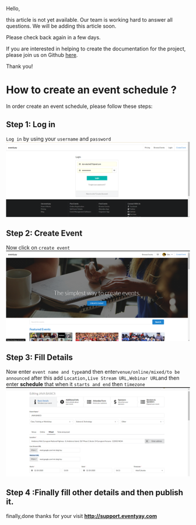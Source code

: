 Hello, 

this article is not yet available. Our team is working hard to answer all questions. We will be adding this article soon. 

Please check back again in a few days.

If you are interested in helping to create the documentation for the project, please join us on Github [here](https://github.com/fossasia/support.eventyay.com).

Thank you!
# How to create an event schedule ?
In order create an event schedule, please follow these steps:

## Step 1: Log in
`Log in` by using your `username` and `password`
![login page](/images/How-to-create-an-event-schedule-1.png)

## Step 2: Create Event
Now click on `create event`
![create event](/images/How-to-create-an-event-schedule-2.png)

## Step 3: Fill Details
Now enter `event name and type`and then enter`venue/online/mixed/to be announced` after this add `Location,Live Stream URL,Webinar URL`and then enter **schedule**
that when it `starts and end` then `timezone` 
![details page](/images/How-to-create-an-event-schedule-3.png)
## Step 4 :Finally fill other details and then publish it. 
finally,done 
thanks for your visit **http://support.eventyay.com**
